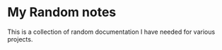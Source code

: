 # My Random notes

This is a collection of random documentation I have needed for various projects.
